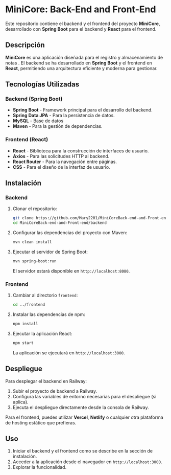 # MiniCore: Back-End and Front-End

Este repositorio contiene el backend y el frontend del proyecto **MiniCore**, desarrollado con **Spring Boot** para el backend y **React** para el frontend.


## Descripción

**MiniCore** es una aplicación diseñada para el registro y almacenamiento de notas . El backend se ha desarrollado en **Spring Boot** y el frontend en **React**, permitiendo una arquitectura eficiente y moderna para gestionar.

## Tecnologías Utilizadas

### Backend (Spring Boot)
- **Spring Boot** - Framework principal para el desarrollo del backend.
- **Spring Data JPA** - Para la persistencia de datos.
- **MySQL** - Base de datos 
- **Maven** - Para la gestión de dependencias.

### Frontend (React)
- **React** - Biblioteca para la construcción de interfaces de usuario.
- **Axios** - Para las solicitudes HTTP al backend.
- **React Router** - Para la navegación entre páginas.
- **CSS** - Para el diseño de la interfaz de usuario.

## Instalación

### Backend

1. Clonar el repositorio:

   ```bash
   git clone https://github.com/Mary2201/MiniCoreBack-end-and-Front-end.git
   cd MiniCoreBack-end-and-Front-end/backend
   ```

2. Configurar las dependencias del proyecto con Maven:

   ```bash
   mvn clean install
   ```

3. Ejecutar el servidor de Spring Boot:

   ```bash
   mvn spring-boot:run
   ```

   El servidor estará disponible en `http://localhost:8080`.

### Frontend

1. Cambiar al directorio `frontend`:

   ```bash
   cd ../frontend
   ```

2. Instalar las dependencias de npm:

   ```bash
   npm install
   ```

3. Ejecutar la aplicación React:

   ```bash
   npm start
   ```

   La aplicación se ejecutará en `http://localhost:3000`.

## Despliegue

Para desplegar el backend en Railway:

1. Subir el proyecto de backend a Railway.
2. Configura las variables de entorno necesarias para el despliegue (si aplica).
3. Ejecuta el despliegue directamente desde la consola de Railway.

Para el frontend, puedes utilizar **Vercel**, **Netlify** o cualquier otra plataforma de hosting estático que prefieras.

## Uso

1. Iniciar el backend y el frontend como se describe en la sección de instalación.
2. Acceder a la aplicación desde el navegador en `http://localhost:3000`.
3. Explorar la funcionalidad.
